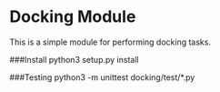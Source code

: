 # Docking Module

This is a simple module for performing docking tasks.

###Install 
    python3 setup.py install

###Testing
    python3 -m unittest docking/test/*.py

